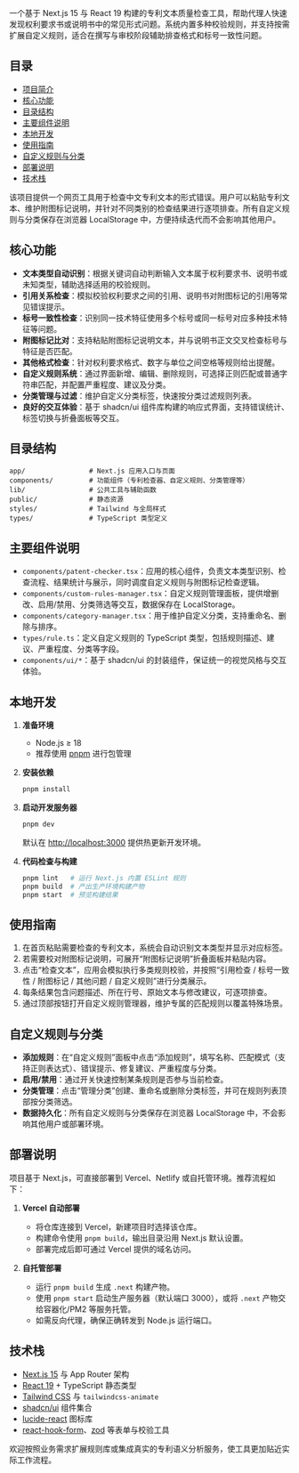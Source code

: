 一个基于 Next.js 15 与 React 19 构建的专利文本质量检查工具，帮助代理人快速发现权利要求书或说明书中的常见形式问题。系统内置多种校验规则，并支持按需扩展自定义规则，适合在撰写与审校阶段辅助排查格式和标号一致性问题。

## 目录

- [项目简介](#项目简介)
- [核心功能](#核心功能)
- [目录结构](#目录结构)
- [主要组件说明](#主要组件说明)
- [本地开发](#本地开发)
- [使用指南](#使用指南)
- [自定义规则与分类](#自定义规则与分类)
- [部署说明](#部署说明)
- [技术栈](#技术栈)

该项目提供一个网页工具用于检查中文专利文本的形式错误。用户可以粘贴专利文本、维护附图标记说明，并针对不同类别的检查结果进行逐项排查。所有自定义规则与分类保存在浏览器 LocalStorage 中，方便持续迭代而不会影响其他用户。

## 核心功能

- **文本类型自动识别**：根据关键词自动判断输入文本属于权利要求书、说明书或未知类型，辅助选择适用的校验规则。
- **引用关系检查**：模拟校验权利要求之间的引用、说明书对附图标记的引用等常见错误提示。
- **标号一致性检查**：识别同一技术特征使用多个标号或同一标号对应多种技术特征等问题。
- **附图标记比对**：支持粘贴附图标记说明文本，并与说明书正文交叉检查标号与特征是否匹配。
- **其他格式检查**：针对权利要求格式、数字与单位之间空格等规则给出提醒。
- **自定义规则系统**：通过界面新增、编辑、删除规则，可选择正则匹配或普通字符串匹配，并配置严重程度、建议及分类。
- **分类管理与过滤**：维护自定义分类标签，快速按分类过滤规则列表。
- **良好的交互体验**：基于 shadcn/ui 组件库构建的响应式界面，支持错误统计、标签切换与折叠面板等交互。

## 目录结构

```
app/                # Next.js 应用入口与页面
components/         # 功能组件（专利检查器、自定义规则、分类管理等）
lib/                # 公共工具与辅助函数
public/             # 静态资源
styles/             # Tailwind 与全局样式
types/              # TypeScript 类型定义
```

## 主要组件说明

- `components/patent-checker.tsx`：应用的核心组件，负责文本类型识别、检查流程、结果统计与展示，同时调度自定义规则与附图标记检查逻辑。
- `components/custom-rules-manager.tsx`：自定义规则管理面板，提供增删改、启用/禁用、分类筛选等交互，数据保存在 LocalStorage。
- `components/category-manager.tsx`：用于维护自定义分类，支持重命名、删除与排序。
- `types/rule.ts`：定义自定义规则的 TypeScript 类型，包括规则描述、建议、严重程度、分类等字段。
- `components/ui/*`：基于 shadcn/ui 的封装组件，保证统一的视觉风格与交互体验。

## 本地开发

1. **准备环境**
   - Node.js ≥ 18
   - 推荐使用 [pnpm](https://pnpm.io/) 进行包管理

2. **安装依赖**

   ```bash
   pnpm install
   ```

3. **启动开发服务器**

   ```bash
   pnpm dev
   ```

   默认在 [http://localhost:3000](http://localhost:3000) 提供热更新开发环境。

4. **代码检查与构建**

   ```bash
   pnpm lint   # 运行 Next.js 内置 ESLint 规则
   pnpm build  # 产出生产环境构建产物
   pnpm start  # 预览构建结果
   ```

## 使用指南

1. 在首页粘贴需要检查的专利文本，系统会自动识别文本类型并显示对应标签。
2. 若需要校对附图标记说明，可展开“附图标记说明”折叠面板并粘贴内容。
3. 点击“检查文本”，应用会模拟执行多类规则校验，并按照“引用检查 / 标号一致性 / 附图标记 / 其他问题 / 自定义规则”进行分类展示。
4. 每条结果包含问题描述、所在行号、原始文本与修改建议，可逐项排查。
5. 通过顶部按钮打开自定义规则管理器，维护专属的匹配规则以覆盖特殊场景。

## 自定义规则与分类

- **添加规则**：在“自定义规则”面板中点击“添加规则”，填写名称、匹配模式（支持正则表达式）、错误提示、修复建议、严重程度与分类。
- **启用/禁用**：通过开关快速控制某条规则是否参与当前检查。
- **分类管理**：点击“管理分类”创建、重命名或删除分类标签，并可在规则列表顶部按分类筛选。
- **数据持久化**：所有自定义规则与分类保存在浏览器 LocalStorage 中，不会影响其他用户或部署环境。

## 部署说明

项目基于 Next.js，可直接部署到 Vercel、Netlify 或自托管环境。推荐流程如下：

1. **Vercel 自动部署**
   - 将仓库连接到 Vercel，新建项目时选择该仓库。
   - 构建命令使用 `pnpm build`，输出目录沿用 Next.js 默认设置。
   - 部署完成后即可通过 Vercel 提供的域名访问。

2. **自托管部署**
   - 运行 `pnpm build` 生成 `.next` 构建产物。
   - 使用 `pnpm start` 启动生产服务器（默认端口 3000），或将 `.next` 产物交给容器化/PM2 等服务托管。
   - 如需反向代理，确保正确转发到 Node.js 运行端口。

## 技术栈

- [Next.js 15](https://nextjs.org/) 与 App Router 架构
- [React 19](https://react.dev/) + TypeScript 静态类型
- [Tailwind CSS](https://tailwindcss.com/) 与 `tailwindcss-animate`
- [shadcn/ui](https://ui.shadcn.com/) 组件集合
- [lucide-react](https://lucide.dev/) 图标库
- [react-hook-form](https://react-hook-form.com/)、[zod](https://zod.dev/) 等表单与校验工具

欢迎按照业务需求扩展规则库或集成真实的专利语义分析服务，使工具更加贴近实际工作流程。
